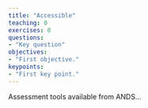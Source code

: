 ```yaml
---
title: "Accessible"
teaching: 0
exercises: 0
questions:
- "Key question"
objectives:
- "First objective."
keypoints:
- "First key point."
---
```


Assessment tools available from ANDS...
